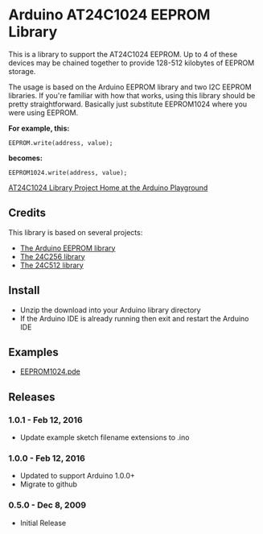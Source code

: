 # Arduino AT24C1024 EEPROM Library
This is a library to support the AT24C1024 EEPROM. Up to 4 of these devices may be chained together to provide 128-512 kilobytes of EEPROM storage.

The usage is based on the Arduino EEPROM library and two I2C EEPROM libraries. If you're familiar with how that works, using this library should be pretty straightforward. Basically just substitute EEPROM1024 where you were using EEPROM.

**For example, this:**
```
EEPROM.write(address, value);
```
**becomes:**
```
EEPROM1024.write(address, value);
```

[AT24C1024 Library Project Home at the Arduino Playground](http://playground.arduino.cc/Code/I2CEEPROM24C1024)

## Credits
This library is based on several projects:
* [The Arduino EEPROM library](https://www.arduino.cc/en/Reference/EEPROM)
* [The 24C256 library](http://playground.arduino.cc/Code/I2CEEPROM)
* [The 24C512 library](http://playground.arduino.cc/Code/I2CEEPROM24LC512)

## Install
* Unzip the download into your Arduino library directory
* If the Arduino IDE is already running then exit and restart the Arduino IDE

## Examples
* [EEPROM1024.pde](https://github.com/jwhiddon/arduino-at24c1024/blob/master/examples/EEPROM1024/)

## Releases

### 1.0.1 - Feb 12, 2016
* Update example sketch filename extensions to .ino

### 1.0.0 - Feb 12, 2016
* Updated to support Arduino 1.0.0+
* Migrate to github

### 0.5.0 - Dec 8, 2009
* Initial Release
